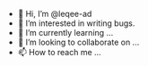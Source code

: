 - 👋 Hi, I’m @leqee-ad
- 👀 I’m interested in writing bugs.
- 🌱 I’m currently learning ...
- 💞️ I’m looking to collaborate on ...
- 📫 How to reach me ...

<!---
leqee-ad/leqee-ad is a ✨ special ✨ repository because its `README.md` (this file) appears on your GitHub profile.
You can click the Preview link to take a look at your changes.
--->
